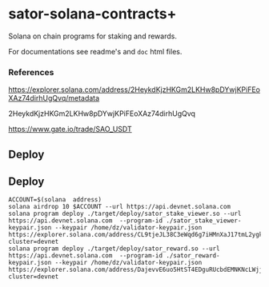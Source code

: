 # sator-solana-contracts+
Solana on chain programs for staking and rewards.

For documentations see readme's and `doc` html files.


### References

https://explorer.solana.com/address/2HeykdKjzHKGm2LKHw8pDYwjKPiFEoXAz74dirhUgQvq/metadata

2HeykdKjzHKGm2LKHw8pDYwjKPiFEoXAz74dirhUgQvq

https://www.gate.io/trade/SAO_USDT

## Deploy

## Deploy

```
ACCOUNT=$(solana  address)
solana airdrop 10 $ACCOUNT --url https://api.devnet.solana.com
solana program deploy ./target/deploy/sator_stake_viewer.so --url https://api.devnet.solana.com  --program-id ./sator_stake_viewer-keypair.json --keypair /home/dz/validator-keypair.json
https://explorer.solana.com/address/CL9tjeJL38C3eWqd6g7iHMnXaJ17tmL2ygkLEHghrj4u?cluster=devnet
solana program deploy ./target/deploy/sator_reward.so --url https://api.devnet.solana.com  --program-id ./sator_reward-keypair.json --keypair /home/dz/validator-keypair.json
https://explorer.solana.com/address/DajevvE6uo5HtST4EDguRUcbdEMNKNcLWjjNowMRQvZ1?cluster=devnet
```